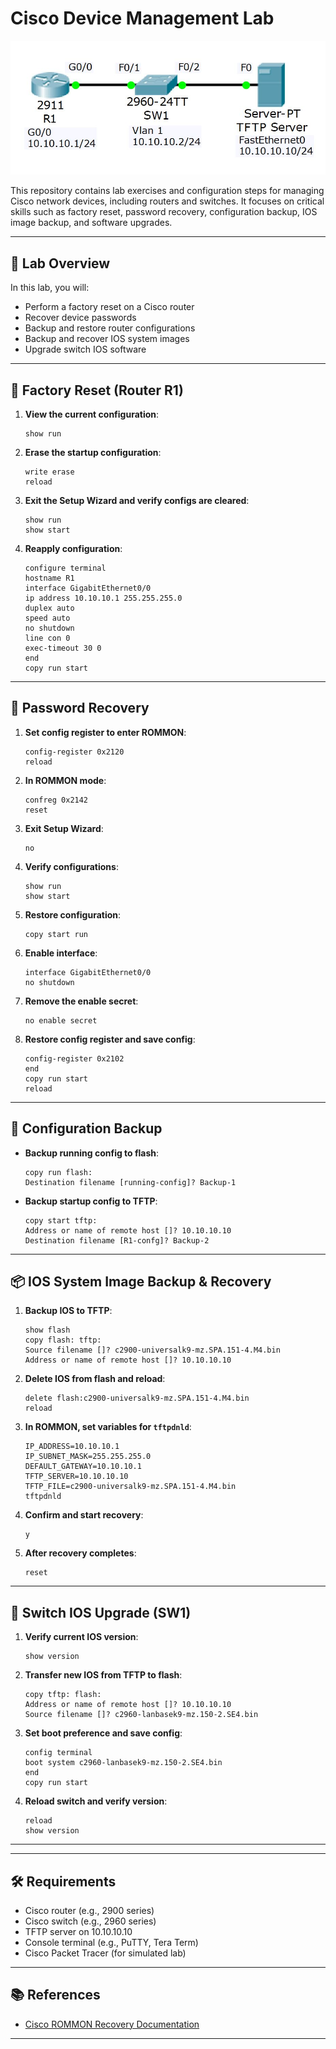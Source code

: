 # Cisco Device Management Lab


![](/img/img.jpg)


This repository contains lab exercises and configuration steps for managing Cisco network devices, including routers and switches. It focuses on critical skills such as factory reset, password recovery, configuration backup, IOS image backup, and software upgrades.

---

## 🧪 Lab Overview

In this lab, you will:

- Perform a factory reset on a Cisco router
- Recover device passwords
- Backup and restore router configurations
- Backup and recover IOS system images
- Upgrade switch IOS software

---

## 🔁 Factory Reset (Router R1)

1. **View the current configuration**:
   ```
   show run
   ```

2. **Erase the startup configuration**:
   ```
   write erase
   reload
   ```

3. **Exit the Setup Wizard and verify configs are cleared**:
   ```
   show run
   show start
   ```

4. **Reapply configuration**:
   ```
   configure terminal
   hostname R1
   interface GigabitEthernet0/0
   ip address 10.10.10.1 255.255.255.0
   duplex auto
   speed auto
   no shutdown
   line con 0
   exec-timeout 30 0
   end
   copy run start
   ```

---

## 🔐 Password Recovery

1. **Set config register to enter ROMMON**:
   ```
   config-register 0x2120
   reload
   ```

2. **In ROMMON mode**:
   ```
   confreg 0x2142
   reset
   ```

3. **Exit Setup Wizard**:
   ```
   no
   ```

4. **Verify configurations**:
   ```
   show run
   show start
   ```

5. **Restore configuration**:
   ```
   copy start run
   ```

6. **Enable interface**:
   ```
   interface GigabitEthernet0/0
   no shutdown
   ```

7. **Remove the enable secret**:
   ```
   no enable secret
   ```

8. **Restore config register and save config**:
   ```
   config-register 0x2102
   end
   copy run start
   reload
   ```

---

## 💾 Configuration Backup

- **Backup running config to flash**:
  ```
  copy run flash:
  Destination filename [running-config]? Backup-1
  ```

- **Backup startup config to TFTP**:
  ```
  copy start tftp:
  Address or name of remote host []? 10.10.10.10
  Destination filename [R1-confg]? Backup-2
  ```

---

## 📦 IOS System Image Backup & Recovery

1. **Backup IOS to TFTP**:
   ```
   show flash
   copy flash: tftp:
   Source filename []? c2900-universalk9-mz.SPA.151-4.M4.bin
   Address or name of remote host []? 10.10.10.10
   ```

2. **Delete IOS from flash and reload**:
   ```
   delete flash:c2900-universalk9-mz.SPA.151-4.M4.bin
   reload
   ```

3. **In ROMMON, set variables for `tftpdnld`**:
   ```
   IP_ADDRESS=10.10.10.1
   IP_SUBNET_MASK=255.255.255.0
   DEFAULT_GATEWAY=10.10.10.1
   TFTP_SERVER=10.10.10.10
   TFTP_FILE=c2900-universalk9-mz.SPA.151-4.M4.bin
   tftpdnld
   ```

4. **Confirm and start recovery**:
   ```
   y
   ```

5. **After recovery completes**:
   ```
   reset
   ```

---

## 🚀 Switch IOS Upgrade (SW1)

1. **Verify current IOS version**:
   ```
   show version
   ```

2. **Transfer new IOS from TFTP to flash**:
   ```
   copy tftp: flash:
   Address or name of remote host []? 10.10.10.10
   Source filename []? c2960-lanbasek9-mz.150-2.SE4.bin
   ```

3. **Set boot preference and save config**:
   ```
   config terminal
   boot system c2960-lanbasek9-mz.150-2.SE4.bin
   end
   copy run start
   ```

4. **Reload switch and verify version**:
   ```
   reload
   show version
   ```

---

---

## 🛠 Requirements

- Cisco router (e.g., 2900 series)
- Cisco switch (e.g., 2960 series)
- TFTP server on 10.10.10.10
- Console terminal (e.g., PuTTY, Tera Term)
- Cisco Packet Tracer (for simulated lab)

---

## 📚 References

- [Cisco ROMMON Recovery Documentation](http://www.cisco.com/c/en/us/td/docs/routers/access/1900/software/configuration/guide/Software_Configuration/appendixCrommon.html)

---

